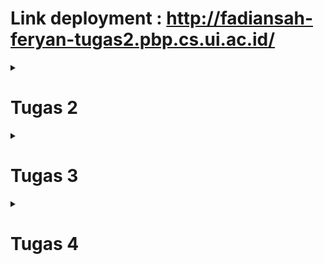 # Link deployment : http://fadiansah-feryan-tugas2.pbp.cs.ui.ac.id/

<details>
<summary> <h1> Tugas 2 </h1> </summary>
<br>

# Pertanyaan 1

### Jelaskan bagaimana cara kamu mengimplementasikan checklist di atas secara step-by-step (bukan hanya sekadar mengikuti tutorial).

Saya pertama menginitialize git repo (tetapi belum disambung dengan repo di github), lalu membuat virtual environment dan menginisialisasi Django project. Saya lalu memenuhi syarat tugas 2 pada bagian - bagian yang berbeda.

# Pertanyaan 2

Buatlah bagan yang berisi request client ke web aplikasi berbasis Django beserta responnya dan jelaskan pada bagan tersebut kaitan antara urls.py, views.py, models.py, dan berkas html

[Bagan](./images/pbpbagan.png)

# Pertanyaan 3

### Jelaskan fungsi git dalam pengembangan perangkat lunak!

Git digunakan untuk melakukan version control dan melihat apa saja yang ditambahkan pada proyek pada timestamp tertentu. Git juga bisa digunakan untuk melakukan rollback ke versi sebelumnya jika ada masalah pada prod.

# Pertanyaan 4

### Menurut Anda, dari semua framework yang ada, mengapa framework Django dijadikan permulaan pembelajaran pengembangan perangkat lunak?

Karena Django pas untuk projek kecil dan memiliki paradigma yang cukup mudah untuk dimengerti.

# Pertanyaan 5

### Mengapa model pada Django disebut sebagai ORM?

Karena model pada Django berfungsi sebagai basis data untuk apa yang akan ditunjukkan kepada end-user dengan template.

</details>

<details>
<summary> <h1> Tugas 3 </h1> </summary>
<br>

# Pertanyaan 1

### Jelaskan mengapa kita memerlukan data delivery dalam pengimplementasian sebuah platform?

_Data delivery_ sangat penting dalam implementasi platform untuk memastikan transfer informasi yang akurat dan tepat waktu antara _user_, sistem, dan _service_. Pengiriman data yang efisien juga membuat _user experience_ yang baik dengan memastikan keandalan platform. Tanpa mekanisme pengiriman data yang tepat, fungsi platform bisa terganggu, yang dapat menyebabkan disatisfaksi _user_.

# Pertanyaan 2

### Menurutmu, mana yang lebih baik antara XML dan JSON? Mengapa JSON lebih populer dibandingkan XML?

Saya pribadi lebih menyukai JSON karena dalam pandangan sekilas struktur data dapat dicerna dengan jelas. Saya rasa hal ini juga berpengaruh atas popularitasnya dibanding dengan XML.

# Pertanyaan 3

### Jelaskan fungsi dari method `is_valid()` pada form Django dan mengapa kita membutuhkan method tersebut?

method `is_valid()` dalam form Django digunakan untuk memastikan data dalam field form dapat diterima oleh model yang sudah di deklarasikan. method `is_valid()` diperlukan supaya saat data diberikan ke database tidak ada error yang terjadi.

# Pertanyaan 4

### Mengapa kita membutuhkan `csrf_token` saat membuat form di Django? Apa yang dapat terjadi jika kita tidak menambahkan `csrf_token` pada form Django? Bagaimana hal tersebut dapat dimanfaatkan oleh penyerang?

`csrf_token` pada django digunakan untuk memastikan bahwa semua request pengubahan data datang dari `user` yang benar. Jika tidak menggunakan `csrf_token` pada form, penyerang dapat memberi request yang tidak divalidasi, tetapi diterima sebagai request valid oleh server dan melakukan request tersebut.

# Pertanyaan 5

### Jelaskan bagaimana cara kamu mengimplementasikan checklist di atas secara step-by-step (bukan hanya sekadar mengikuti tutorial).

Pertama, saya membuat file `forms.py` pada `/main` yang berisi bagaimana forms akan terbuat. Kedua, saya membuat 5 fungsi berbeda, yaitu `create_product()`, `show_xml()`, `show_json()`, `show_xml_by_id()`, dan `show_json_by_id`. Ketiga, saya membuat routing pada `main/urls.py` untuk membuat sistem data delivery dapat diakses. Keempat, saya membuat `create_product_entry.html` dan mengubah `main.html` untuk dapat menampilkan form pada website. Kelima, saya mengubah argumen `DIRS` pada `settings.py` menjadi `'DIRS': [BASE_DIR / 'e_commerce/templates']` untuk menunjukkan Django ke template yang benar. Terakhir, saya mengeksekusi migrasi supaya Django mengimplementasi model yang saya buat.

# Postman

### JSON

![JSON](./images/1.png)

### JSON by ID

![JSON by ID](./images/2.png)

### XML

![XML](./images/3.png)

### XML by ID

![XML by ID](./images/4.png)

</details>

<details>
<summary><h1>Tugas 4</h1></summary>
<br>

# Pertanyaan 1

### Apa perbedaan antara `HttpResponseRedirect()` dan `redirect()`

`Redirect()` adalah wrapper untuk class `HttpResponseRedirect` sedangkan `HttpResponseRedirect` merupakan class yang berisi informasi yang diperlukan untuk mengarahkan request ke arah yang telah ditetapkan.

# Pertanyaan 2

### Jelaskan cara kerja penghubungan model `Product` dengan `User`!

`Product` bisa disambungkan dengan `User` dengan menggunakan key yang sesuai. Key memiliki _identifier_ yang digunakan oleh ORM Django untuk mengidentifikasikan relasi dari sebuah `Product` dengan `User`. Dengan ini, request melewati Django dan memberikan response dimana `User` memiliki `Product`

# Pertanyaan 3

### Apa perbedaan antara _authentication_ dan _authorization_, apakah yang dilakukan saat pengguna login? Jelaskan bagaimana Django mengimplementasikan kedua konsep tersebut.

_Authentication_ adalah proses dimana sistem memeriksa apakah request login yang masuk merupakan `User` yang benar atau bukan. _Authorization_ adalah proses verifikasi hak yang dimiliki oleh `User`. 

Django melakukan _Authentication_ dengan langkah - langkah verifikasi yang ditetapkan dalam model seperti `username` dan `password`. Setelah menerima request login, Django memanggil `authenticate()` untuk mengecek validitas info login. Jika valid, objek `User` akan direturn. Jika salah, Django akan memberi return `none`.

Hak yang dimiliki `User` biasanya ditetapkan pada model juga, contohnya seperti _tag_ `is_superuser` atau `is_staff` dari built-in Django. Django juga bisa menetapkan hak `User` dengan dekorator seperti `@login_required` untuk mengharuskan _session_ tersebut sudah login ke sebuah `User` terlebih dahulu.


# Pertanyaan 4

### Bagaimana Django mengingat pengguna yang telah login? Jelaskan kegunaan lain dari cookies dan apakah semua cookies aman digunakan?

Django mengingat pengguna yang login menggunakan `session` dan `cookie`.

Saat `User` login, Django membuat `session` di server untuk menyimpan informasi identifikasi `User`. Setiap sesi diberi ID sesi unik, yang disimpan sebagai `cookie` di perangkat `User`.

Cookie adalah potongan kecil data yang dikirim oleh server dan disimpan di perangkat `User`. Cookie juga menyimpan ID `session` dalam `cookie` yang disebut sessionid.

Django menetapkan ID sesi ini di perangkat `User`, yang memungkinkan server untuk mengaitkan permintaan berikutnya dengan `User` yang sudah diautentikasi.

# Pertanyaan 5

### Jelaskan bagaimana cara kamu mengimplementasikan checklist di atas secara step-by-step (bukan hanya sekadar mengikuti tutorial).

a
</details>
